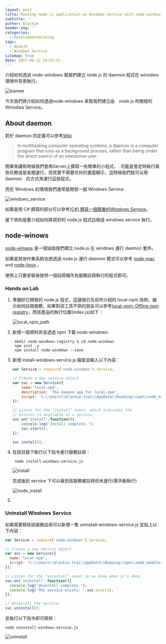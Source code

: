 ```yaml
---
layout: post
title: Running node.js application as Windows Service with node-windows
subtitle: ''
author: Blackie
header-img: ''
categories:
  - Development&Coding
tags:
  - NodeJS
  - Windows Service
sitemap: true
date: 2017-08-12 10:51:51
---
```


<!-- More -->

介紹如何透過 node-windows 幫我們建立 node.js 的 daemon 程式在 winodws 環境中背景執行。

<!-- More -->

![banner](banner.png)

今天我們將介紹如何透過node-windows 來幫我們建立由　node.js 所開發的 Winodws Service。

## About daemon ##

對於 daemon 的定義可以參考[Wiki](https://en.wikipedia.org/wiki/Daemon_(computing))

>In multitasking computer operating systems, a daemon is a computer program that runs as a background process, rather than being under the direct control of an interactive user.

簡單來講有時候我們會再Server上撰寫一些簡單的小程式，. 可能是會定時執行某些任務或是長期運行，但其實不需要任何的畫面顯示，這時候我們就可以用　daemon　的方式來運行這些程式。

而在 Windows 的環境我們通常是開發一個 Windows Service

![windows_service](windows_service.png)

如果是用 C# 撰寫的部分可以參考[[C#] 撰寫一個簡單的Windows Service](https://dotblogs.com.tw/kirkchen/2010/04/30/14943)。

接下來則是要介紹如何將寫好的 node.js 程式註冊成 windows service 執行。

## node-winows ##

[node-winwos](https://github.com/coreybutler/node-windows) 是一個協助我們建立 node.js 在 windows 運行 daemon 套件。

如果是其他作業系統也想透過 node.js 運行 *daemon* 模式可以參考 [node-mac](http://github.com/coreybutler/node-mac) and [node-linux](http://github.com/coreybutler/node-linux) 。

使用上只要安裝後提供一個註冊檔作為服務註冊執行的程式即可。

### Hands on Lab ###

1. 準備好已開發的 node.js 程式，這邊我已先前所介紹的 local-npm 為例，展示如何註冊服務，如果對該工具不熟的朋友可以參考[local-npm: Offline npm registry](http://blackie1019.github.io/2017/08/10/local-npm-Offline-npm-registry/)，而該產品的執行位置(index.js)如下：

    ![local_npm_path](local_npm_path.png)

2. 新增一個資料夾並透過 npm 下載 node-windows:

        mkdir node-windows-registry & cd node-windows
        npm init -y
        npm install node-windows --save

3. 新增 install-windows-service.js 檔案並輸入以下內容：

    ```js
    var Service = require('node-windows').Service;

    // Create a new service object
    var svc = new Service({
        name:'local-npm',
        description: 'The daemon app for local-npm',
        script: 'C:\\Users\\blackie.tsai\\AppData\\Roaming\\npm\\node_modules\\local-npm\\bin\\helloworld.js'
    });

    // Listen for the "install" event, which indicates the
    // process is available as a service.
    svc.on('install',function(){
        console.log('Install complete.');
        svc.start();
    });

    svc.install();
    ```

4. 在該目錄下執行以下指令進行服務註冊：

        node install-windows-service.js

    ![install](install.png)

    完成後到 service 下可以看到該服務被註冊但未運行(需手動執行)

    ![node_install](node_install.png)

5. 


### Uninstall Windows Service ###

如果需要移除該服務註冊可以新增一隻 uninstall-windows-service.js 並貼上以下內容：

```js
var Service = require('node-windows').Service;

// Create a new service object
var svc = new Service({
  name:'local-npm',
  script: "C:\\Users\\blackie.tsai\\AppData\\Roaming\\npm\\node_modules\\local-npm\\bin\\helloworld.js"
});

// Listen for the "uninstall" event so we know when it's done.
svc.on('uninstall',function(){
  console.log('Uninstall complete.');
  console.log('The service exists: ',svc.exists);
});

// Uninstall the service.
svc.uninstall();
```

並執行以下指令即可移除：

    node uninstall-windows-service.js

![uninstall](uninstall.png)
